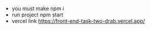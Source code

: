 - you must make npm i 
- run project npm start
- vercel link https://front-end-task-two-drab.vercel.app/

